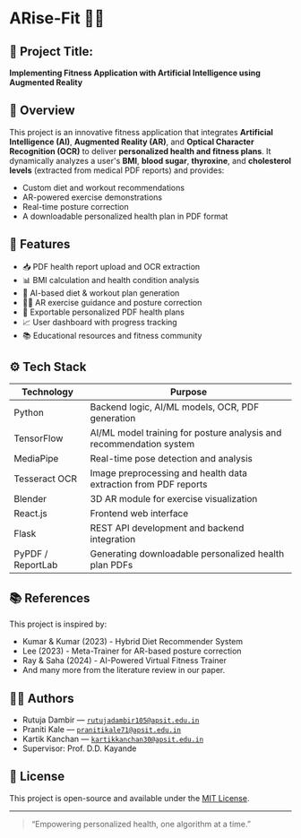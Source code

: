 # ARise-Fit 💪📱

## 📌 Project Title:
**Implementing Fitness Application with Artificial Intelligence using Augmented Reality**

## 🧠 Overview
This project is an innovative fitness application that integrates **Artificial Intelligence (AI)**, **Augmented Reality (AR)**, and **Optical Character Recognition (OCR)** to deliver **personalized health and fitness plans**. It dynamically analyzes a user's **BMI**, **blood sugar**, **thyroxine**, and **cholesterol levels** (extracted from medical PDF reports) and provides:

- Custom diet and workout recommendations
- AR-powered exercise demonstrations
- Real-time posture correction
- A downloadable personalized health plan in PDF format

## 🚀 Features

- 📥 PDF health report upload and OCR extraction
- 📊 BMI calculation and health condition analysis
- 🤖 AI-based diet & workout plan generation
- 🧍‍♂️ AR exercise guidance and posture correction
- 📄 Exportable personalized PDF health plans
- 📈 User dashboard with progress tracking
- 📚 Educational resources and fitness community

## ⚙️ Tech Stack

| Technology                    | Purpose                                                                 |
|------------------------------|-------------------------------------------------------------------------|
| Python                       | Backend logic, AI/ML models, OCR, PDF generation                        |
| TensorFlow                   | AI/ML model training for posture analysis and recommendation system     |
| MediaPipe                    | Real-time pose detection and analysis                                   |
| Tesseract OCR       | Image preprocessing and health data extraction from PDF reports         |
| Blender    | 3D AR module for exercise visualization             |
| React.js                     | Frontend web interface                                                  |
| Flask                        | REST API development and backend integration                            |
| PyPDF / ReportLab             | Generating downloadable personalized health plan PDFs                   |

## 📚 References
This project is inspired by:
- Kumar & Kumar (2023) - Hybrid Diet Recommender System
- Lee (2023) - Meta-Trainer for AR-based posture correction
- Ray & Saha (2024) - AI-Powered Virtual Fitness Trainer
- And many more from the literature review in our paper.

## 👨‍💻 Authors

- Rutuja Dambir — [`rutujadambir105@apsit.edu.in`](mailto:rutujadambir105@apsit.edu.in)
- Praniti Kale — [`pranitikale71@apsit.edu.in`](mailto:pranitikale71@apsit.edu.in)
- Kartik Kanchan — [`kartikkanchan30@apsit.edu.in`](mailto:kartikkanchan30@apsit.edu.in)
- Supervisor: Prof. D.D. Kayande

## 📄 License
This project is open-source and available under the [MIT License](LICENSE).

---

> “Empowering personalized health, one algorithm at a time.”
